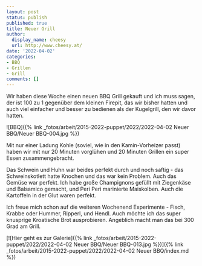 ```yaml
---
layout: post
status: publish
published: true
title: Neuer Grill
author:
  display_name: cheesy
  url: http://www.cheesy.at/
date: '2022-04-02'
categories:
- BBQ
- Grillen
- Grill
comments: []
---
```

Wir haben diese Woche einen neuen BBQ Grill gekauft und ich muss sagen, der ist 100 zu 1 gegenüber dem kleinen Firepit, das wir bisher hatten und auch viel einfacher und besser zu bedienen als der Kugelgrill, den wir davor hatten.

![BBQ]({% link _fotos/arbeit/2015-2022-puppet/2022/2022-04-02 Neuer BBQ/Neuer BBQ-004.jpg %})

Mit nur einer Ladung Kohle (soviel, wie in den Kamin-Vorheizer passt) haben wir mit nur 20 Minuten vorglühen und 20 Minuten Grillen ein super Essen zusammengebracht.

Das Schwein und Huhn war beides perfekt durch und noch saftig - das Schweinskotlett hatte Knochen und das war kein Problem. Auch das Gemüse war perfekt. Ich habe große Champignons gefüllt mit Ziegenkäse und Balsamico gemacht, und Peri Peri marinierte Maiskolben. Auch die Kartoffeln in der Glut waren perfekt.

Ich freue mich schon auf die weiteren Wochenend Experimente - Fisch, Krabbe oder Hummer, Ripperl, und Hendl. Auch möchte ich das super knusprige Kroatische Brot ausprobieren. Angeblich macht man das bei 300 Grad am Grill.


[![Hier geht es zur Galerie]({% link _fotos/arbeit/2015-2022-puppet/2022/2022-04-02 Neuer BBQ/Neuer BBQ-013.jpg %})]({% link _fotos/arbeit/2015-2022-puppet/2022/2022-04-02 Neuer BBQ/index.md %})
